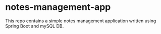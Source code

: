 # notes-management-app
This repo contains a simple notes management application written using Spring Boot and mySQL DB.
